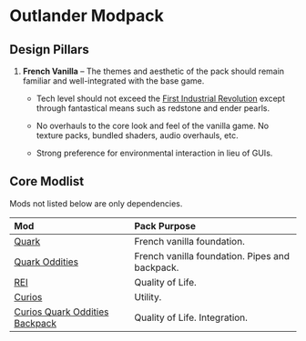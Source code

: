 # Outlander Modpack

## Design Pillars

1. **French Vanilla** – The themes and aesthetic of the pack should remain
   familiar and well-integrated with the base game.

   - Tech level should not exceed the
     [First Industrial Revolution](https://en.wikipedia.org/wiki/Industrial_Revolution)
     except through fantastical means such as redstone and ender pearls.

   - No overhauls to the core look and feel of the vanilla game. No texture
     packs, bundled shaders, audio overhauls, etc.

   - Strong preference for environmental interaction in lieu of GUIs.

## Core Modlist

Mods not listed below are only dependencies.

<!-- deno-fmt-ignore -->

| Mod | Pack Purpose |
| :-- | :----------- |
| [Quark](https://curseforge.com/minecraft/mc-mods/quark) | French vanilla foundation. |
| [Quark Oddities](https://www.curseforge.com/minecraft/mc-mods/quark-oddities) | French vanilla foundation. Pipes and backpack. |
| [REI](https://curseforge.com/minecraft/mc-mods/roughly-enough-items) | Quality of Life. |
| [Curios](https://curseforge.com/minecraft/mc-mods/curios) | Utility. |
| [Curios Quark Oddities Backpack](https://curseforge.com/minecraft/mc-mods/curios-quark-oddities-backpack) | Quality of Life. Integration. |

